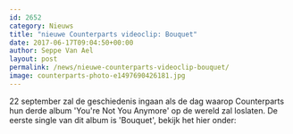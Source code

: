 ```yaml
---
id: 2652
category: Nieuws
title: "nieuwe Counterparts videoclip: Bouquet"
date: 2017-06-17T09:04:50+00:00
author: Seppe Van Ael
layout: post
permalink: /news/nieuwe-counterparts-videoclip-bouquet/
image: counterparts-photo-e1497690426181.jpg
---
```

22 september zal de geschiedenis ingaan als de dag waarop Counterparts hun derde album 'You're Not You Anymore' op de wereld zal loslaten. De eerste single van dit album is 'Bouquet', bekijk het hier onder:

&nbsp;